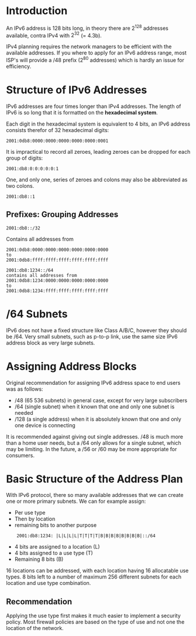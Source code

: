 # Introduction

An IPv6 address is 128 bits long, in theory there are $2^{128}$ addresses available, contra IPv4 with $2^32$ (= 4.3b).

IPv4 planning requires the network managers to be efficient with the available addresses. If you where to apply for an IPv6 address range, most ISP's will provide a /48 prefix ($2^{80}$ addresses) which is hardly an issue for efficiency.

# Structure of IPv6 Addresses

IPv6 addresses are four times longer than IPv4 addresses. The length of IPv6 is so long that it is formatted on the **hexadecimal system**. 

Each digit in the hexadecimal system is equivalent to 4 bits, an IPv6 address consists therefor of 32 hexadecimal digits:

```Notation
2001:0db8:0000:0000:0000:0000:0000:0001
```

It is impractical to record all zeroes, leading zeroes can be dropped for each group of digits:

```Shortened
2001:db8:0:0:0:0:0:1
```

One, and only one, series of zeroes and colons may also be abbreviated as two colons.

```Abbreviated
2001:db8::1
```

## Prefixes: Grouping Addresses

```Example
2001:db8::/32
```

Contains all addresses from

```Through
2001:0db8:0000:0000:0000:0000:0000:0000
to
2001:0db8:ffff:ffff:ffff:ffff:ffff:ffff
```

```Through
2001:db8:1234::/64
contains all addresses from
2001:0db8:1234:0000:0000:0000:0000:0000
to
2001:0db8:1234:ffff:ffff:ffff:ffff:ffff
```

# /64 Subnets

IPv6 does not have a fixed structure like Class A/B/C, however they should be /64. Very small subnets, such as p-to-p link, use the same size IPv6 address block as very large subnets.

# Assigning Address Blocks

Original recommendation for assigning IPv6 address space to end users was as follows:

* /48 (65 536 subnets) in general case, except for very large subscribers
* /64 (single subnet) when it known that one and only one subnet is needed
* /128 (a single address) when it is absolutely known that one and only one device is connecting

It is recommended against giving out single addresses. /48 is much more than a home user needs, but a /64 only allows for a single subnet, which may be limiting. In the future, a /56 or /60 may be more appropriate for consumers. 

# Basic Structure of the Address Plan

With IPv6 protocol, there so many available addresses that we can create one or more primary subnets. We can for example assign:

* Per use type
* Then by location
* remaining bits to another purpose

```Example
	2001:db8:1234: |L|L|L|L|T|T|T|T|B|B|B|B|B|B|B|B|::/64
```

* 4 bits are assigned to a location (L)
* 4 bits assigned to a use type (T)
* Remaining 8 bits (B)

16 locations can be addressed, with each location having 16 allocatable use types. 8 bits left to a number of maximum 256 different subnets for each location and use type combination.

## Recommendation

Applying the use type first makes it much easier to implement a security policy. Most firewall policies are based on the type of use and not one the location of the network. 


